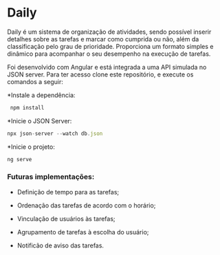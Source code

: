 # Daily

Daily é um sistema de organização de atividades, sendo possível inserir detalhes sobre as tarefas e marcar como cumprida ou não, além da classificação pelo grau de prioridade. Proporciona um formato simples e dinâmico para acompanhar o seu desempenho na execução de tarefas.

Foi desenvolvido com Angular e está integrada a uma API simulada no JSON server. Para ter acesso clone este repositório, e execute os comandos a seguir:

 *Instale a dependência:
 ~~~javascript
  npm install 
  ~~~
  
  *Inicie o JSON Server:
  ~~~javascript
  npx json-server --watch db.json
  ~~~ 
  
  *Inicie o projeto:
  ~~~javascript
  ng serve
  ~~~

### Futuras implementações:

* Definição de tempo para as tarefas;

* Ordenação das tarefas de acordo com o horário;

* Vinculação de usuários às tarefas;

* Agrupamento de tarefas à escolha do usuário;

* Notificão de aviso das tarefas.

